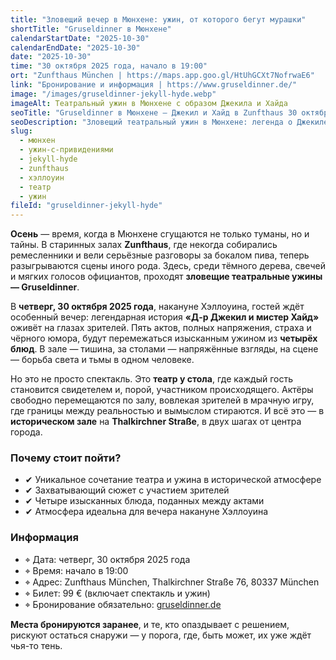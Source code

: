 ```yaml
---
title: "Зловещий вечер в Мюнхене: ужин, от которого бегут мурашки"
shortTitle: "Gruseldinner в Мюнхене"
calendarStartDate: "2025-10-30"
calendarEndDate: "2025-10-30"
date: "2025-10-30"
time: "30 октября 2025 года, начало в 19:00"
ort: "Zunfthaus München | https://maps.app.goo.gl/HtUhGCXt7NofrwaE6"
link: "Бронирование и информация | https://www.gruseldinner.de/"
image: "/images/gruseldinner-jekyll-hyde.webp"
imageAlt: Театральный ужин в Мюнхене с образом Джекила и Хайда
seoTitle: "Gruseldinner в Мюнхене — Джекил и Хайд в Zunfthaus 30 октября 2025"
seoDescription: "Зловещий театральный ужин в Мюнхене: легенда о Джекиле и Хайде, 4 блюда и мрачная атмосфера Zunfthaus. Только 30 октября 2025 года."
slug:
  - мюнхен
  - ужин-с-привидениями
  - jekyll-hyde
  - zunfthaus
  - хэллоуин
  - театр
  - ужин
fileId: "gruseldinner-jekyll-hyde"
---
```


**Осень** — время, когда в Мюнхене сгущаются не только туманы, но и тайны. В старинных залах **Zunfthaus**, где некогда собирались ремесленники и вели серьёзные разговоры за бокалом пива, теперь разыгрываются сцены иного рода. Здесь, среди тёмного дерева, свечей и мягких голосов официантов, проходят **зловещие театральные ужины — Gruseldinner**.

В **четверг, 30 октября 2025 года**, накануне Хэллоуина, гостей ждёт особенный вечер: легендарная история **«Д-р Джекил и мистер Хайд»** оживёт на глазах зрителей. Пять актов, полных напряжения, страха и чёрного юмора, будут перемежаться изысканным ужином из **четырёх блюд**. В зале — тишина, за столами — напряжённые взгляды, на сцене — борьба света и тьмы в одном человеке.

Но это не просто спектакль. Это **театр у стола**, где каждый гость становится свидетелем и, порой, участником происходящего. Актёры свободно перемещаются по залу, вовлекая зрителей в мрачную игру, где границы между реальностью и вымыслом стираются. И всё это — в **историческом зале** на **Thalkirchner Straße**, в двух шагах от центра города.

### Почему стоит пойти?

- ✔ Уникальное сочетание театра и ужина в исторической атмосфере  
- ✔ Захватывающий сюжет с участием зрителей  
- ✔ Четыре изысканных блюда, поданных между актами  
- ✔ Атмосфера идеальна для вечера накануне Хэллоуина

### Информация

- ⌖ Дата: четверг, 30 октября 2025 года  
- ⌖ Время: начало в 19:00  
- ⌖ Адрес: Zunfthaus München, Thalkirchner Straße 76, 80337 München  
- ⌖ Билет: 99 € (включает спектакль и ужин)  
- ⌖ Бронирование обязательно: [gruseldinner.de](https://www.gruseldinner.de/veranstaltungsort/zunfthaus/)

**Места бронируются заранее**, и те, кто опаздывает с решением, рискуют остаться снаружи — у порога, где, быть может, их уже ждёт чья-то тень.
